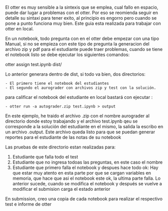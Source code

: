 El otter es muy sensible a la sintexis que se emplea, cual fallo en espacio, puede dar lugar a problemas con el otter. 
Por eso se reomienda seguir en detalle su sintaxi para tener exito, al principio es engorro pero cuando se pone a punto 
funciona muy bien. Este guia esta realizada para trabajar con otter en local. 

En un notebook,  todo pregunta con en el otter debe empezar con una tipo Manual, si no se empieza con este tipo de pregunta
la generacion del archivo zip y pdf para el estudiante puede traer problemas, cuando se tiene el notebook listo se debe 
ejecutar los siguientes comandos: 


otter assign test.ipynb dist/

Lo anterior generara dentro de dist, si todo va bien, dos directorios:
	
	- El primero tiene el notebook del estudiantes
	- El segundo el aurograder con archivos zip y test con la solución.
  
para calificar el notebook del estudiante en local bastará con ejecutar :

	- otter run -a autograder.zip test.ipynb > output

En este ejemplo, he traido el archivo .zip con el nombre aurograder al directorio donde estoy trabajando y el archivo test.ipynb qeu se
corresponde a la solución del estudiante en el mismo, la salida la escribo en un archivo .output. Este archivo queda listo para que se puedan 
generar reportes para el estudiante de las notas de su notebook


Las pruebas de este directorio estan realizadas para: 
1. Estudiante que falla todo el test 
2. Estudiante que no ingresa todoas las preguntas, en este caso el nombre
3. Estudiante que primero falla el notebook y despues hace todo ok: Hay que estar muy atento en esta parte por que se cargan variables en memoria, que hace 
que asi el notebook este ok, la ultima parte falla. Lo anterior sucede, cuando se modifica el notebook y después se vuelve a modificar el submision carga el estado 
anterior

En submission, creo una copia de cada notebook para realizar el respectivo test e informe de otter

